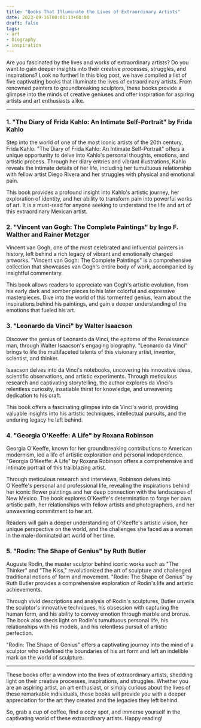 ```yaml
---
title: "Books That Illuminate the Lives of Extraordinary Artists"
date: 2023-09-16T00:01:13+00:00
draft: false
tags:
- art
- biography
- inspiration
---
```


Are you fascinated by the lives and works of extraordinary artists? Do you want to gain deeper insights into their creative processes, struggles, and inspirations? Look no further! In this blog post, we have compiled a list of five captivating books that illuminate the lives of extraordinary artists. From renowned painters to groundbreaking sculptors, these books provide a glimpse into the minds of creative geniuses and offer inspiration for aspiring artists and art enthusiasts alike.

---

### 1. "The Diary of Frida Kahlo: An Intimate Self-Portrait" by Frida Kahlo

Step into the world of one of the most iconic artists of the 20th century, Frida Kahlo. "The Diary of Frida Kahlo: An Intimate Self-Portrait" offers a unique opportunity to delve into Kahlo's personal thoughts, emotions, and artistic process. Through her diary entries and vibrant illustrations, Kahlo reveals the intimate details of her life, including her tumultuous relationship with fellow artist Diego Rivera and her struggles with physical and emotional pain.

This book provides a profound insight into Kahlo's artistic journey, her exploration of identity, and her ability to transform pain into powerful works of art. It is a must-read for anyone seeking to understand the life and art of this extraordinary Mexican artist.

### 2. "Vincent van Gogh: The Complete Paintings" by Ingo F. Walther and Rainer Metzger

Vincent van Gogh, one of the most celebrated and influential painters in history, left behind a rich legacy of vibrant and emotionally charged artworks. "Vincent van Gogh: The Complete Paintings" is a comprehensive collection that showcases van Gogh's entire body of work, accompanied by insightful commentary.

This book allows readers to appreciate van Gogh's artistic evolution, from his early dark and somber pieces to his later colorful and expressive masterpieces. Dive into the world of this tormented genius, learn about the inspirations behind his paintings, and gain a deeper understanding of the emotions that fueled his art.

### 3. "Leonardo da Vinci" by Walter Isaacson

Discover the genius of Leonardo da Vinci, the epitome of the Renaissance man, through Walter Isaacson's engaging biography. "Leonardo da Vinci" brings to life the multifaceted talents of this visionary artist, inventor, scientist, and thinker.

Isaacson delves into da Vinci's notebooks, uncovering his innovative ideas, scientific observations, and artistic experiments. Through meticulous research and captivating storytelling, the author explores da Vinci's relentless curiosity, insatiable thirst for knowledge, and unwavering dedication to his craft.

This book offers a fascinating glimpse into da Vinci's world, providing valuable insights into his artistic techniques, intellectual pursuits, and the enduring legacy he left behind.

### 4. "Georgia O'Keeffe: A Life" by Roxana Robinson

Georgia O'Keeffe, known for her groundbreaking contributions to American modernism, led a life of artistic exploration and personal independence. "Georgia O'Keeffe: A Life" by Roxana Robinson offers a comprehensive and intimate portrait of this trailblazing artist.

Through meticulous research and interviews, Robinson delves into O'Keeffe's personal and professional life, revealing the inspirations behind her iconic flower paintings and her deep connection with the landscapes of New Mexico. The book explores O'Keeffe's determination to forge her own artistic path, her relationships with fellow artists and photographers, and her unwavering commitment to her art.

Readers will gain a deeper understanding of O'Keeffe's artistic vision, her unique perspective on the world, and the challenges she faced as a woman in the male-dominated art world of her time.

### 5. "Rodin: The Shape of Genius" by Ruth Butler

Auguste Rodin, the master sculptor behind iconic works such as "The Thinker" and "The Kiss," revolutionized the art of sculpture and challenged traditional notions of form and movement. "Rodin: The Shape of Genius" by Ruth Butler provides a comprehensive exploration of Rodin's life and artistic achievements.

Through vivid descriptions and analysis of Rodin's sculptures, Butler unveils the sculptor's innovative techniques, his obsession with capturing the human form, and his ability to convey emotion through marble and bronze. The book also sheds light on Rodin's tumultuous personal life, his relationships with his models, and his relentless pursuit of artistic perfection.

"Rodin: The Shape of Genius" offers a captivating journey into the mind of a sculptor who redefined the boundaries of his art form and left an indelible mark on the world of sculpture.

---

These books offer a window into the lives of extraordinary artists, shedding light on their creative processes, inspirations, and struggles. Whether you are an aspiring artist, an art enthusiast, or simply curious about the lives of these remarkable individuals, these books will provide you with a deeper appreciation for the art they created and the legacies they left behind.

So, grab a cup of coffee, find a cozy spot, and immerse yourself in the captivating world of these extraordinary artists. Happy reading!